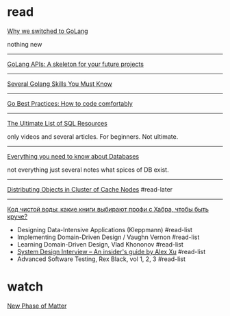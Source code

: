 # read 
[Why we switched to GoLang](https://link.medium.com/8IkaRYn9Sqb)

nothing new 
___

[GoLang APIs: A skeleton for your future projects](https://link.medium.com/AiWUErt9Sqb)


___


[Several Golang Skills You Must Know](https://link.medium.com/HN9Iy3E9Sqb)

___

[Go Best Practices: How to code comfortably]()


___

[The Ultimate List of SQL Resources](https://link.medium.com/u6Cqu6V9Sqb)

only videos and several articles. For beginners. Not ultimate.

___

[Everything you need to know about Databases](https://link.medium.com/mLVkOf09Sqb)

not everything just  several notes what spices of DB exist. 

___

[Distributing Objects in Cluster of Cache Nodes](https://link.medium.com/jtrRzL69Sqb) #read-later

___

[Код чистой воды: какие книги выбирают профи с Хабра, чтобы быть круче?](https://habr.com/ru/company/habr/blog/671406/)

- Designing Data-Intensive Applications (Kleppmann) #read-list
- Implementing Domain-Driven Design / Vaughn Vernon #read-list 
- Learning Domain-Driven Design, Vlad Khononov #read-list 
- [System Design Interview – An insider's guide by Alex Xu](https://www.amazon.com/Alex-Xu/e/B08BNMFT7P/ref=dp_byline_cont_book_1) #read-list 
- Advanced Software Testing, Rex Black, vol 1, 2, 3 #read-list 


# watch 
[New Phase of Matter](https://youtu.be/ieDIpgso4no)


